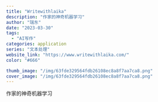 ```yaml
---
title: "Writewithlaika"
description: "作家的神奇机器学习"
author: "瑞东"
date: "2023-03-30"
tags:
  - "AI写作"
categories: application
series: "文本处理"
website_link: "https://www.writewithlaika.com/"
color: "#666"

thumb_image: "/img/63fde329564fdb26108ec8a8f7aa7ca8.png"
cover_image: "/img/63fde329564fdb26108ec8a8f7aa7ca8.png"
---
```


作家的神奇机器学习